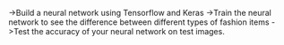 ->Build a neural network using Tensorflow and Keras
->Train the neural network to see the difference between different types of fashion items
->Test the accuracy of your neural network on test images.